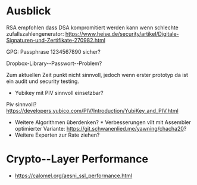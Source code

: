 # Ausblick

RSA empfohlen dass DSA kompromitiert werden kann wenn schlechte
zufallszahlengenerator:
<https://www.heise.de/security/artikel/Digitale-Signaturen-und-Zertifikate-270982.html>

GPG: Passphrase 1234567890 sicher?

Dropbox-Library--Passwort--Problem?

Zum aktuellen Zeit punkt nicht sinnvoll, jedoch wenn erster prototyp da ist ein audit und security testing.

* Yubikey mit PIV sinnvoll einsetzbar?

Piv sinnvoll? <https://developers.yubico.com/PIV/Introduction/YubiKey_and_PIV.html>

* Weitere Algorithmen überdenken? * Verbesserungen vllt mit Assembler
optimierter Variante: <https://git.schwanenlied.me/yawning/chacha20>? 
* Weitere Experten zur Rate ziehen?

# Crypto--Layer Performance

* https://calomel.org/aesni_ssl_performance.html

